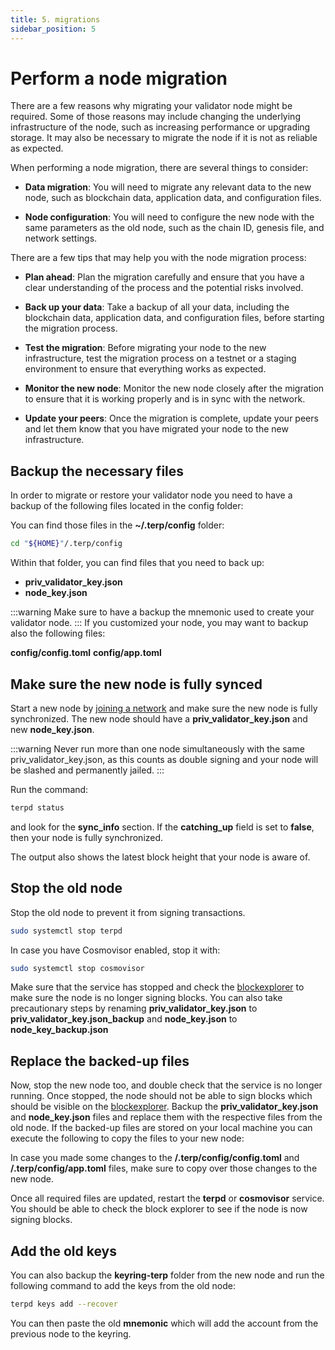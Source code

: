 ```yaml
---
title: 5. migrations
sidebar_position: 5
---
```


# Perform a node migration

There are a few reasons why migrating your validator node might be required. Some of those reasons may include changing the underlying infrastructure of the node, such as increasing performance or upgrading storage. It may also be necessary to migrate the node if it is not as reliable as expected.

When performing a node migration, there are several things to consider:

- **Data migration**: You will need to migrate any relevant data to the new node, such as blockchain data, application data, and configuration files.

- **Node configuration**: You will need to configure the new node with the same parameters as the old node, such as the chain ID, genesis file, and network settings.

There are a few tips that may help you with the node migration process:

- **Plan ahead**: Plan the migration carefully and ensure that you have a clear understanding of the process and the potential risks involved.

- **Back up your data**: Take a backup of all your data, including the blockchain data, application data, and configuration files, before starting the migration process.

- **Test the migration**: Before migrating your node to the new infrastructure, test the migration process on a testnet or a staging environment to ensure that everything works as expected.

- **Monitor the new node**: Monitor the new node closely after the migration to ensure that it is working properly and is in sync with the network.

- **Update your peers**: Once the migration is complete, update your peers and let them know that you have migrated your node to the new infrastructure.

## Backup the necessary files

In order to migrate or restore your validator node you need to have a backup of the following files located in the config folder:

You can find those files in the **~/.terp/config** folder:

```bash
cd "${HOME}"/.terp/config
```

Within that folder, you can find files that you need to back up:
- **priv_validator_key.json**
- **node_key.json**

:::warning 
Make sure to have a backup the mnemonic used to create your validator node.
:::
If you customized your node, you may want to backup also the following files: 

**config/config.toml**
**config/app.toml**

## Make sure the new node is fully synced

Start a new node by [joining a network](/validators/join-a-network/overview) and make sure the new node is fully synchronized. The new node should have a **priv_validator_key.json** and new **node_key.json**.

:::warning
Never run more than one node simultaneously with the same priv_validator_key.json, as this counts as double signing and your node will be slashed and permanently jailed.
:::

Run the command:
```bash
terpd status
```

and look for the **sync_info** section. If the **catching_up** field is set to **false**, then your node is fully synchronized.

The output also shows the latest block height that your node is aware of.


## Stop the old node

Stop the old node to prevent it from signing transactions.

```bash
sudo systemctl stop terpd 
```

In case you have Cosmovisor enabled, stop it with:

```bash
sudo systemctl stop cosmovisor
```

Make sure that the service has stopped and check the [blockexplorer](/networks/block-explorers) to make sure the node is no longer signing blocks. You can also take precautionary steps by renaming **priv_validator_key.json** to **priv_validator_key.json_backup** and **node_key.json** to **node_key_backup.json**

## Replace the backed-up files
Now, stop the new node too, and double check that the service is no longer running. Once stopped, the node should not be able to sign blocks which should be visible on the [blockexplorer](/networks/block-explorers). Backup the **priv_validator_key.json** and **node_key.json** files and replace them with the respective files from the old node. If the backed-up files are stored on your local machine you can execute the following to copy the files to your new node:

In case you made some changes to the **/.terp/config/config.toml** and **/.terp/config/app.toml** files, make sure to copy over those changes to the new node.

Once all required files are updated, restart the **terpd** or **cosmovisor** service. You should be able to check the block explorer to see if the node is now signing blocks.

## Add the old keys

You can also backup the **keyring-terp** folder from the new node and run the following command to add the keys from the old node:

```bash
terpd keys add --recover

```

You can then paste the old **mnemonic** which will add the account from the previous node to the keyring.